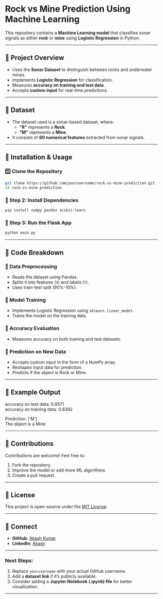 # Rock vs Mine Prediction Using Machine Learning

This repository contains a **Machine Learning model** that classifies sonar signals as either **rock** or **mine** using **Logistic Regression** in Python.

---

## 📌 Project Overview

- Uses the **Sonar Dataset** to distinguish between rocks and underwater mines.
- Implements **Logistic Regression** for classification.
- Measures **accuracy on training and test data**.
- Accepts **custom input** for real-time predictions.

---

## 📂 Dataset

- The dataset used is a sonar-based dataset, where:
  - **"R"** represents a **Rock**.
  - **"M"** represents a **Mine**.
- It consists of **60 numerical features** extracted from sonar signals.

---

## 🚀 Installation & Usage

### 1️⃣ Clone the Repository
```bash
git clone https://github.com/yourusername/rock-vs-mine-prediction.git
cd rock-vs-mine-prediction
```
### 🔹 Step 2: Install Dependencies
```bash
pip install numpy pandas scikit-learn
```
### 🔹 Step 3: Run the Flask App
```bash
python main.py
```

---

## 📜 Code Breakdown

### 🔹 Data Preprocessing
- Reads the dataset using Pandas.
- Splits it into features (`X`) and labels (`Y`).
- Uses train-test split (90%-10%).

### 🔹 Model Training
- Implements Logistic Regression using `sklearn.linear_model`.
- Trains the model on the training data.

### 🔹 Accuracy Evaluation
- Measures accuracy on both training and test datasets.

### 🔹 Prediction on New Data
- Accepts custom input in the form of a NumPy array.
- Reshapes input data for prediction.
- Predicts if the object is Rock or Mine.

---

## 🎯 Example Output

accuracy on test data: 0.8571  
accuracy on training data: 0.8392  
  
Prediction: ['M']  
The object is a Mine



---

## 🤝 Contributions

Contributions are welcome! Feel free to:
1. Fork the repository.
2. Improve the model or add more ML algorithms.
3. Create a pull request.

---

## 📜 License

This project is open-source under the [MIT License](LICENSE).

---

## 🔗 Connect

- **GitHub:** [Akash Kumar](https://github.com/the-steelix-flame)
- **LinkedIn:** [Akash](https://www.linkedin.com/in/ak-a-sh/)

---

### **Next Steps:**
1. Replace `yourusername` with your actual GitHub username.
2. Add a **dataset link** if it’s publicly available.
3. Consider adding a **Jupyter Notebook (.ipynb) file** for better visualization.

---
